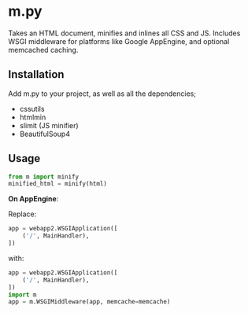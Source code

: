 m.py
====

Takes an HTML document, minifies and inlines all CSS and JS. Includes WSGI middleware for platforms like Google AppEngine, and optional memcached caching.

Installation
-------------

Add m.py to your project, as well as all the dependencies;
 - cssutils
 - htmlmin
 - slimit (JS minifier)
 - BeautifulSoup4

Usage
--------

```python
from m import minify
minified_html = minify(html)
```

__On AppEngine__:

Replace:
```python
app = webapp2.WSGIApplication([
    ('/', MainHandler),
])
```
with:
```python
app = webapp2.WSGIApplication([
    ('/', MainHandler),
])
import m
app = m.WSGIMiddleware(app, memcache=memcache)
```

